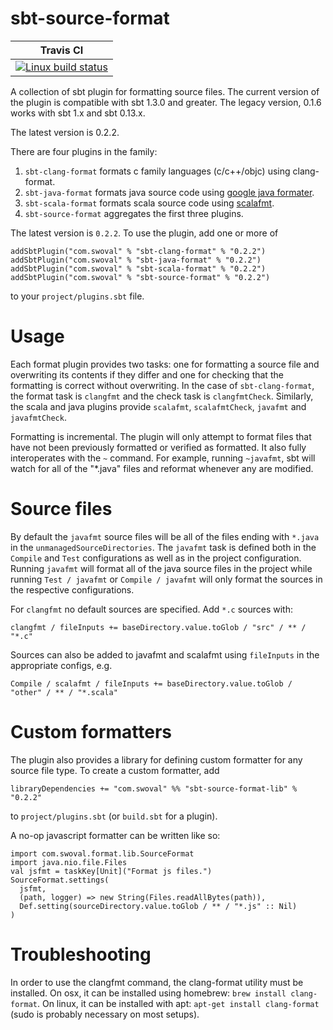 sbt-source-format
===

| Travis CI |
|-----------|
|[ ![Linux build status][1]][2] |

[1]: https://travis-ci.org/swoval/sbt-source-format.svg?branch=master
[2]: https://travis-ci.org/swoval/sbt-source-format

A collection of sbt plugin for formatting source files. The
current version of the plugin is compatible with sbt 1.3.0 and greater. The
legacy version, 0.1.6 works with sbt 1.x and sbt 0.13.x.

The latest version is 0.2.2.

There are four plugins in the family:

1. `sbt-clang-format` formats c family languages (c/c++/objc) using
clang-format.
2. `sbt-java-format` formats java source code using [google java formater](
    https://github.com/google/google-java-format).
3. `sbt-scala-format` formats scala source code using [scalafmt](
https://scalameta.org/scalafmt/).
4. `sbt-source-format` aggregates the first three plugins.

The latest version is `0.2.2`. To use the plugin, add one or more of
```
addSbtPlugin("com.swoval" % "sbt-clang-format" % "0.2.2")
addSbtPlugin("com.swoval" % "sbt-java-format" % "0.2.2")
addSbtPlugin("com.swoval" % "sbt-scala-format" % "0.2.2")
addSbtPlugin("com.swoval" % "sbt-source-format" % "0.2.2")
```
to your `project/plugins.sbt` file.

Usage
==
Each format plugin provides two tasks: one for formatting a source file
and overwriting its contents if they differ and one for checking that the
formatting is correct without overwriting. In the case of `sbt-clang-format`,
the format task is `clangfmt` and the check task is `clangfmtCheck`. Similarly,
the scala and java plugins provide `scalafmt`, `scalafmtCheck`, `javafmt` and
`javafmtCheck`.

Formatting is incremental. The plugin will only attempt to format files that
have not been previously formatted or verified as formatted. It also fully
interoperates with the `~` command. For example, running `~javafmt`, sbt will
watch for all of the "*.java" files and reformat whenever any are modified.

Source files
==
By default the `javafmt` source files will be all of the files ending with
`*.java` in the `unmanagedSourceDirectories`. The `javafmt` task is defined both
in the `Compile` and `Test` configurations as well as in the project
configuration.  Running `javafmt` will format all of the java source files in
the project while running `Test / javafmt` or `Compile / javafmt` will only
format the sources in the respective configurations.

For `clangfmt` no default sources are specified. Add `*.c` sources with:
```
clangfmt / fileInputs += baseDirectory.value.toGlob / "src" / ** / "*.c"
```
Sources can also be added to javafmt and scalafmt using `fileInputs` in
the appropriate configs, e.g.
```
Compile / scalafmt / fileInputs += baseDirectory.value.toGlob / "other" / ** / "*.scala"
```

Custom formatters
==
The plugin also provides a library for defining custom formatter for any
source file type. To create a custom formatter, add
```
libraryDependencies += "com.swoval" %% "sbt-source-format-lib" % "0.2.2"
``` 
to `project/plugins.sbt` (or `build.sbt` for a plugin).

A no-op javascript formatter can be written like so:
```
import com.swoval.format.lib.SourceFormat
import java.nio.file.Files
val jsfmt = taskKey[Unit]("Format js files.")
SourceFormat.settings(
  jsfmt,
  (path, logger) => new String(Files.readAllBytes(path)),
  Def.setting(sourceDirectory.value.toGlob / ** / "*.js" :: Nil)
)
```

Troubleshooting
==

In order to use the clangfmt command, the clang-format utility must be
installed. On osx, it can be installed using homebrew: `brew install
clang-format`. On linux, it can be installed with apt: `apt-get install
clang-format` (sudo is probably necessary on most setups).

